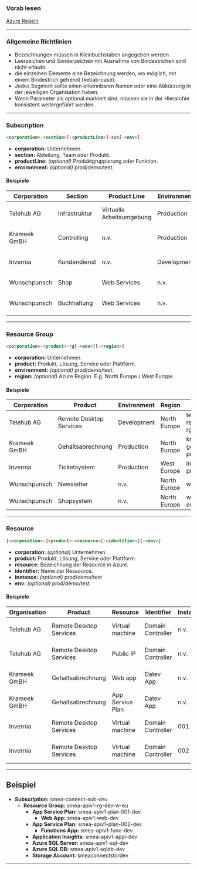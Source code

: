 ### Vorab lesen
[Azure Regeln](https://docs.microsoft.com/de-de/azure/cloud-adoption-framework/ready/azure-best-practices/naming-and-tagging)
___

### Allgemeine Richtlinien

* Bezeichnungen müssen in Kleinbuchstaben angegeben werden
* Leerzeichen und Sonderzeichen mit Ausnahme von Bindestrichen sind nicht erlaubt.
* die einzelnen Elemente eine Bezeichnung werden, wo möglich, mit einem Bindestrich getrennt (kebab-case).
* Jedes Segment sollte einen erkennbaren Namen oder eine Abkürzung in der jeweiligen Organisation haben.
* Wenn Parameter als optional markiert sind, müssen sie in der Hierarchie konsistent weitergeführt werden.

___

### Subscription

```html
<corporation>-<section>[-<productLine>]-sub[-<env>]
```

* **corporation:** Unternehmen.
* **section:** Abteilung, Team oder Produkt.
* **productLine:** *(optional)* Produktgruppierung oder Funktion.
* **environment:** *(optional)* prod/demo/test.

#### Beispiele

| Corporation | Section | Product Line | Environment | Name |
|--------------|-----------|--------------|-------------|------|
| Telehub AG | Infrastruktur | Virtuelle Arbeitsumgebung | Production | telag-infrastruktur-va-sub-prod |
| Krameek GmBH  | Controlling | n.v. | Production | kram-controlling-sub-prod |
| Invernia | Kundendienst | n.v. | Development | inver-kundendienst-sub-dev |
| Wunschpunsch | Shop | Web Services | n.v. | wp-shop-ws-sub |
| Wunschpunsch | Buchhaltung | Web Services | n.v. | wp-buchhaltung-ws-sub |
___

### Resource Group

```html
<corporation>-<product>-rg[-<env>][-<region>]
```

* **corporation:** Unternehmen.
* **product:** Produkt, Lösung, Service oder Plattform.
* **environment:** *(optional)* prod/demo/test.
* **region:** *(optional)* Azure Region. E.g. North Europe / West Europe.

#### Beispiele

| Corporation | Product | Environment | Region | Name |
|--------------|---------|-------------|--------|------|
| Telehub AG | Remote Desktop Services  | Development | North Europe | telag-remotedesktopservices-rg-dev-n-eu |
| Krameek GmBH | Gehaltsabrechnung | Production | North Europe | kram-gehaltsabrechnung-rg-prod-n-eu |
| Invernia | Ticketsystem | Production | West Europe | inver-ticketsystem-rg-prod-w-eu |
| Wunschpunsch | Newsletter | n.v. | North Europe | wp-newsletter-rg-n-eu |
| Wunschpunsch | Shopsystem | n.v. | North Europe | wp-shopsystem-rg-n-eu |

___

### Resource

```html
[<corporation>-]<product>-<resource>[-<identifier>][-<env>]
```

* **corporation:** *(optional)* Unternehmen.
* **product:** Produkt, Lösung, Service oder Plattform.
* **resource:** Bezeichnung der Resource in Azure.
* **identifier:** Name der Ressource.
* **instance:** *(optional)* prod/demo/test
* **env:** *(optional)* prod/demo/test

#### Beispiele

| Organisation | Product | Resource | Identifier | Instance | Environment | Name |
|--------------|---------|----------|------------|----------|-------------|------|
| Telehub AG | Remote Desktop Services  | Virtual machine | Domain Controller | n.v. | n.v. | telag-remotedesktopservices-vm-dc |
| Telehub AG | Remote Desktop Services  | Public IP | Domain Controller | n.v. | n.v.| telag-remotedesktopservices-pip-dc |
| Krameek GmBH | Gehaltsabrechnung | Web app | Datev App | n.v.| Production | kram-gehaltsabrechnung-app-datev-prod-n-eu |
| Krameek GmBH | Gehaltsabrechnung | App Service Plan | Datev App | n.v.| Production |  kram-gehaltsabrechnung-plan-datev-prod-n-eu |
| Invernia | Remote Desktop Services  | Virtual machine | Domain Controller | 001 | n.v.| telag-remotedesktopservices-vm-dc-001 |
| Invernia | Remote Desktop Services  | Virtual machine | Domain Controller | 002 | n.v.| telag-remotedesktopservices-vm-dc-002 |

___

## Beispiel


* **Subscription:** smea-connect-sub-dev
	* **Resource Group:** smea-apiv1-rg-dev-w-eu
		* **App Service Plan:** smea-apiv1-plan-001-dev
			* **Web App:** smea-apiv1-web-dev
		* **App Service Plan:** smea-apiv1-plan-002-dev
			* **Functions App:** smea-apiv1-func-dev
		* **Application Insights:** smea-apiv1-appi-dev
		* **Azure SQL Server:** smea-apiv1-sql-dev
		* **Azure SQL DB:** smea-apiv1-sqldb-dev
		* **Storage Account:** smeaconnectstordev

___


